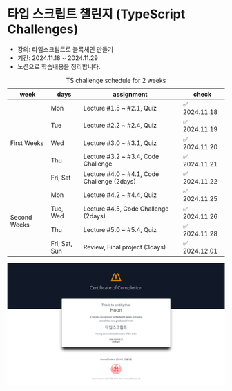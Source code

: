 # 타입 스크립트 챌린지 (TypeScript Challenges) <br />

- 강의: 타입스크립트로 블록체인 만들기 <br />
- 기간: 2024.11.18 ~ 2024.11.29 <br />
- 노션으로 학습내용을 정리합니다.

<table>
  <caption>TS challenge schedule for 2 weeks</caption>
    <thead>
    <tr>
      <th scope="col">week</th>
      <th scope="col">days</th>
      <th scope="col">assignment</th>
      <th scope="col">check</th>
    </tr>
    </thead>
    <tbody>
      <tr>
        <td rowspan="5">First Weeks</td>
        <td>Mon</td>
        <td>Lecture #1.5 ~ #2.1, Quiz</td>
        <td>✅ 2024.11.18</td>
      </tr>
      <tr>
        <td>Tue</td>
        <td>Lecture #2.2 ~ #2.4, Quiz</td>
        <td>✅ 2024.11.19</td>
      </tr>
      <tr>
        <td>Wed</td>
        <td>Lecture #3.0 ~ #3.1, Quiz</td>
        <td>✅ 2024.11.20</td>
      </tr>
      <tr>
        <td>Thu</td>
        <td>Lecture #3.2 ~ #3.4, Code Challenge</td>
        <td>✅ 2024.11.21</td>
      </tr>
      <tr>
        <td>Fri, Sat</td>
        <td>Lecture #4.0 ~ #4.1, Code Challenge (2days)</td>
        <td>✅ 2024.11.22</td>
      </tr>
       <tr>
        <td rowspan="5">Second Weeks</td>
        <td>Mon</td>
        <td>Lecture #4.2 ~ #4.4, Quiz</td>
        <td>✅ 2024.11.25</td>
      </tr>
      <tr>
        <td>Tue, Wed</td>
        <td>Lecture #4.5, Code Challenge (2days)</td>
        <td>✅ 2024.11.26</td>
      </tr>
      <tr>
        <td>Thu</td>
        <td>Lecture #5.0 ~ #5.4, Quiz</td>
        <td>✅ 2024.11.28</td>
      </tr>
      <tr>
        <td>Fri, Sat, Sun</td>
        <td>Review, Final project (3days)</td>
        <td>✅ 2024.12.01</td>
      </tr>
    </tbody>
</table>

<img src="623c7838-3953-49a8-8e76-c6f03de15cd3.png">
